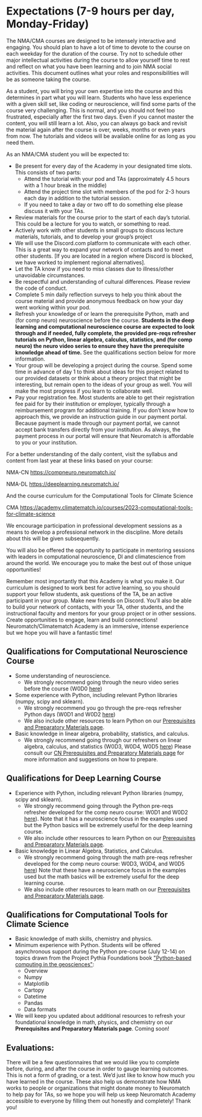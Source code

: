 # Expectations (7-9 hours per day, Monday-Friday)

The NMA/CMA courses are designed to be intensely interactive and engaging.  You should plan to have a lot of time to devote to the course on each weekday for the duration of the course.  Try not to schedule other major intellectual activities during the course to allow yourself time to rest and reflect on what you have been learning and to join NMA social activities.  This document outlines what your roles and responsibilities will be as someone taking the course.  


As a student, you will bring your own expertise into the course and this determines in part what you will learn. Students who have less experience with a given skill set, like coding or neuroscience, will find some parts of the course very challenging.  This is normal, and you should not feel too frustrated, especially after the first two days. Even if you cannot master the content, you will still learn a lot. Also, you can always go back and revisit the material again after the course is over, weeks, months or even years from now. The tutorials and videos will be available online for as long as you need them.  


As an NMA/CMA student you will be expected to:


-    Be present for every day of the Academy in your designated time slots.  This consists of two parts:
     -    Attend the tutorial with your pod and TAs (approximately 4.5 hours with a 1 hour break in the middle)
     -    Attend the project time slot with members of the pod for 2-3 hours each day in addition to the tutorial session.
     - If you need to take a day or two off to do something else please discuss it with your TAs. 
-    Review materials for the course prior to the start of each day’s tutorial.  This could be a lecture for you to watch, or something to read. 
-    Actively work with other students in small groups to discuss lecture materials, tutorials, and to develop your group’s project
-    We will use the Discord.com platform to communicate with each other. This is a great way to expand your network of contacts and to meet other students.  [If you are located in a region where Discord is blocked, we have worked to implement regional alternatives].
-    Let the TA know if you need to miss classes due to illness/other unavoidable circumstances. 
-    Be respectful and understanding of cultural differences. Please review the code of conduct.
-    Complete 5 min daily reflection surveys to help you think about the course material and provide anonymous feedback on how your day went working within your pod.
-    Refresh your knowledge of or learn the prerequisite Python, math and (for comp neuro) neuroscience before the course. **Students in the deep learning and computational neuroscience course are expected to look through and if needed, fully complete, the provided pre-reqs refresher tutorials on Python, linear algebra, calculus, statistics, and (for comp neuro) the neuro video series to ensure they have the prerequisite knowledge ahead of time.** See the qualifications section below for more information. 
-    Your group will be developing a project during the course. Spend some time in advance of day 1 to think about ideas for this project related to our provided datasets or think about a theory project that might be interesting, but remain open to the ideas of your group as well. You will make the most progress if you learn to collaborate well.
-    Pay your registration fee. Most students are able to get their registration fee paid for by their institution or employer, typically through a reimbursement program for additional training. If you don’t know how to approach this, we provide an instruction guide in our payment portal. Because payment is made through our payment portal, we cannot accept bank transfers directly from your institution. As always, the payment process in our portal will ensure that Neuromatch is affordable to you or your institution.          	

For a better understanding of the daily content, visit the syllabus and content from last year at these links based on your course:

NMA-CN  https://compneuro.neuromatch.io/

NMA-DL  https://deeplearning.neuromatch.io/

And the course curriculum for the Computational Tools for Climate Science

CMA https://academy.climatematch.io/courses/2023-computational-tools-for-climate-science


We encourage participation in professional development sessions as a means to develop a professional network in the discipline.  More details about this will be given subsequently.

You will also be offered the opportunity to participate in mentoring sessions with leaders in computational neuroscience, Dl and climatescience from around the world. We encourage you to make the best out of those unique opportunities!

Remember most importantly that this Academy is what you make it.  Our curriculum is designed to work best for active learning, so you should support your fellow students, ask questions of the TA, be an active participant in your group. Make new friends on Discord. You’ll also be able to build your network of contacts, with your TA, other students, and the instructional faculty and mentors for your group project or in other sessions. Create opportunities to engage, learn and build connections! Neuromatch/Climatematch Academy is an immersive, intense experience but we hope you will have a fantastic time!


## Qualifications for Computational Neuroscience Course
- Some understanding of neuroscience. 
     - We strongly recommend going through the neuro video series before the course (W0D0 [here]( https://compneuro.neuromatch.io/))
- Some experience with Python, including relevant Python libraries (numpy, scipy and sklearn). 
     - We strongly recommend you go through the pre-reqs refresher Python days (W0D1 and W0D2 [here]( https://compneuro.neuromatch.io/))
     - We also include other resources to learn Python on our [Prerequisites and Preparatory Materials page](https://github.com/NeuromatchAcademy/precourse/blob/main/prereqs/ComputationalNeuroscience.md).
-  Basic knowledge in linear algebra, probability, statistics, and calculus. 
     - We strongly recommend going through our refreshers on linear algebra, calculus, and statistics (W0D3, W0D4, W0D5 [here]( https://compneuro.neuromatch.io/))
Please consult our [CN Prerequisites and Preparatory Materials page](https://github.com/NeuromatchAcademy/precourse/blob/main/prereqs/ComputationalNeuroscience.md) for more information and suggestions on how to prepare.

## Qualifications for Deep Learning Course
-    Experience with Python, including relevant Python libraries (numpy, scipy and sklearn). 
     - We strongly recommend going through the Python pre-reqs refresher developed for the comp neuro course: W0D1 and W0D2 [here]( https://compneuro.neuromatch.io/)). Note that it has a neuroscience focus in the examples used but the Python basics will be extremely useful for the deep learning course. 
     - We also include other resources to learn Python on our [Prerequisites and Preparatory Materials page](https://github.com/NeuromatchAcademy/precourse/blob/main/prereqs/DeepLearning.md).
-   Basic knowledge in Linear Algebra, Statistics, and Calculus. 
     - We strongly recommend going through the math pre-reqs refresher developed for the comp neuro course: W0D3, W0D4, and W0D5 [here]( https://compneuro.neuromatch.io/)) Note that these have a neuroscience focus in the examples used but the math basics will be extremely useful for the deep learning course. 
     - We also include other resources to learn math on our [Prerequisites and Preparatory Materials page](https://github.com/NeuromatchAcademy/precourse/blob/main/prereqs/DeepLearning.md).

## Qualifications for Computational Tools for Climate Science
-   Basic knowledge of math skills, chemistry and physics.
-   Minimum experience with Python. Students will be offered asynchronous support during the Python pre-course (July 12-14) on topics drawn from the Project Pythia Foundations book ["Python-based computing in the geosciences"](https://foundations.projectpythia.org/landing-page.html): 
     - Overview 
     - Numpy
     - Matplotlib
     - Cartopy
     - Datetime
     - Pandas
     - Data formats
-  We will keep you updated about additional resources to refresh your foundational knowledge in math, physics, and chemistry on our **Prerequisites and Preparatory Materials page**. Coming soon!
     
## Evaluations:

There will be a few questionnaires that we would like you to complete before, during, and after the course in order to gauge learning outcomes. This is not a form of grading, or a test. We’d just like to know how much you have learned in the course. These also help us demonstrate how NMA works to people or organizations that might donate money to Neuromatch to help pay for TAs, so we hope you will help us keep Neuromatch Academy accessible to everyone by filling them out honestly and completely! Thank you! 
